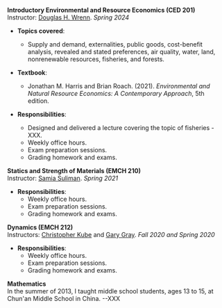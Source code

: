 
**Introductory Environmental and Resource Economics (CED 201)**     
Instructor: [Douglas H. Wrenn](https://aese.psu.edu/directory/dhw121). *Spring 2024*  
    
- **Topics covered**:
  - Supply and demand, externalities, public goods, cost-benefit analysis, revealed and stated preferences, air quality,         water, land, nonrenewable resources, fisheries, and forests.

- **Textbook**:
  - Jonathan M. Harris and Brian Roach. (2021). *Environmental and Natural Resource Economics: A Contemporary Approach*, 5th edition.

- **Responsibilities**:
  - Designed and delivered a lecture covering the topic of fisheries - XXX.
  - Weekly office hours.
  - Exam preparation sessions.
  - Grading homework and exams.

**Statics and Strength of Materials (EMCH 210)**     
Instructor: [Samia Suliman](https://www.esm.psu.edu/department/directory-detail-g.aspx?q=SAS178). *Spring 2021*     

- **Responsibilities**:  
  - Weekly office hours.
  - Exam preparation sessions.
  - Grading homework and exams.

**Dynamics (EMCH 212)**   
Instructors: [Christopher Kube](https://www.esm.psu.edu/department/directory-detail-g.aspx?q=cmk6284) and [Gary Gray](https://www.esm.psu.edu/department/directory-detail-g.aspx?q=GLG6). *Fall 2020 and Spring 2020*  

- **Responsibilities**:
  - Weekly office hours.
  - Exam preparation sessions.
  - Grading homework and exams.

**Mathematics**  
In the summer of 2013, I taught middle school students, ages 13 to 15, at Chun'an Middle School in China. --XXX
